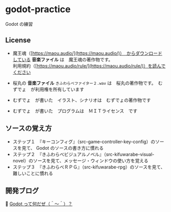 # godot-practice

Godot の練習

## License

* 魔王魂（[https://maou.audio/](https://maou.audio/)）　からダウンロードしている **音楽ファイル** は　魔王魂の著作物です。  
利用規約（[https://maou.audio/rule/](https://maou.audio/rule/)）を読んでください

* 桜丸の **音楽ファイル** `きふわらべファイター２.wav` は　桜丸の著作物です。　むずでょ　が利用権を所有しています  

* むずでょ　が書いた　イラスト、シナリオは　むずでょの著作物です

* むずでょ　が書いた　プログラムは　ＭＩＴライセンス　です

## ソースの覚え方

* ステップ１　『キーコンフィグ』（src-game-controller-key-config）のソースを見て、 Godot のソースの書き方に慣れる
* ステップ２　『きふわらべビジュアルノベル』（src-kifuwarabe-visual-novel）のソースを見て、メッセージ・ウィンドウの使い方を覚える
* ステップ３　『きふわらべＲＰＧ』（src-kifuwarabe-rpg）のソースを見て、難しいことに慣れる

## 開発ブログ

📖 [Godot って何だぜ（＾～＾）？](https://crieit.net/posts/Godot-65115761b6a17)  
